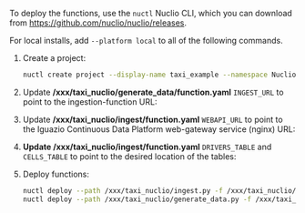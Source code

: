 To deploy the functions, use the `nuctl` Nuclio CLI, which you  can download from https://github.com/nuclio/nuclio/releases.

For local installs, add `--platform local` to all of the following commands.

1.  Create a project:

    ```sh
    nuctl create project --display-name taxi_example --namespace Nuclio taxi_example
    ```

2.  Update **/xxx/taxi_nuclio/generate_data/function.yaml** `INGEST_URL` to point to the ingestion-function URL:

3.  Update **/xxx/taxi_nuclio/ingest/function.yaml** `WEBAPI_URL` to point to the Iguazio Continuous Data Platform web-gateway service (nginx) URL:

4.  **Update /xxx/taxi_nuclio/ingest/function.yaml** `DRIVERS_TABLE` and `CELLS_TABLE` to point to the desired location of the tables:

5.  Deploy functions:

    ```sh
    nuctl deploy --path /xxx/taxi_nuclio/ingest.py -f /xxx/taxi_nuclio/ingest.yaml
    nuctl deploy --path /xxx/taxi_nuclio/generate_data.py -f /xxx/taxi_nuclio/generate_data.yaml
    ```

